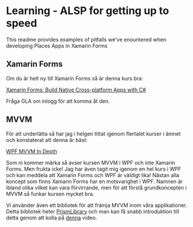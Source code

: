 # Learning - ALSP for getting up to speed
This readme provides examples of pitfalls we've enountered when developing Places Apps in Xamarin Forms


## Xamarin Forms

Om du är helt ny till Xamarin Forms så är denna kurs bra:

[Xamarin Forms: Build Native Cross-platform Apps with C#](https://www.udemy.com/xamarin-forms-course/learn/v4/overview)

Fråga GLA om inlogg för att komma åt den.

## MVVM

För att underlätta så har jag i helgen tittat igenom flertalet kurser i ämnet och konstaterat att denna är bäst:

[WPF MVVM In Depth](https://app.pluralsight.com/library/courses/wpf-mvvm-in-depth/table-of-contents)
 

Som ni kommer märka så avser kursen MVVM i WPF och inte Xamarin Forms. Men frukta icke! Jag har även tagit mig igenom en hel kurs i WPF och kan meddela att Xamarin Forms och WPF är väldigt lika! Nästan alla koncept som finns Xamarin Forms har en motsvarighet i WPF. Namnen är ibland olika vilket kan vara förvirrande, men för att förstå grundkoncepten i MVVM så funkar kursen mycket bra.

Vi använder även ett bibliotek för att främja MVVM inom våra applikationer. Detta bibliotek heter [PrismLibrary](https://github.com/PrismLibrary/Prism) och man kan få snabb introduktion till detta genom att kolla på [denna](https://www.youtube.com/watch?v=DYRLcqG2BAY) video.
